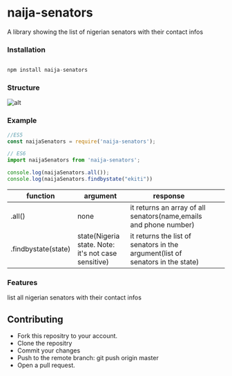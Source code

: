 # naija-senators

A library showing the list of nigerian senators with their contact infos

### Installation

``` Javascript

npm install naija-senators

```

### Structure
![alt](https://ibb.co/5T0RbYb)

### Example

``` Javascript
//ES5
const naijaSenators = require('naija-senators');

// ES6
import naijaSenators from 'naija-senators';

console.log(naijaSenators.all());
console.log(naijaSenators.findbystate("ekiti"))

```

| function    | argument                                            | response                                                          |   |   |
|-------------|-----------------------------------------------------|-------------------------------------------------------------------|---|---|
| .all()      | none                                                | it returns an array of all senators(name,emails and phone number) |   |   |
| .findbystate(state) | state(Nigeria state. Note: it's not case sensitive) | it returns the list of senators in the argument(list of senators in the state)               |   |   |

### Features

list all nigerian senators with their contact infos

## Contributing

* Fork this repositry to your account.
* Clone the repositry
* Commit your changes
* Push to the remote branch: git push origin master
* Open a pull request.
